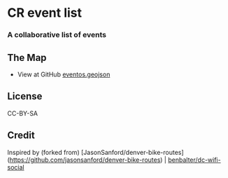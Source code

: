 # CR event list

### A collaborative list of events

## The Map

* View at GitHub [eventos.geojson](eventos.geojson)

## License

CC-BY-SA

## Credit

Inspired by (forked from) [JasonSanford/denver-bike-routes] (https://github.com/jasonsanford/denver-bike-routes) |  [benbalter/dc-wifi-social](https://github.com/benbalter/dc-wifi-social)
